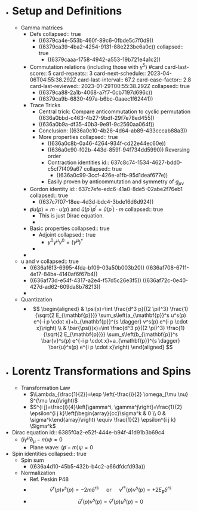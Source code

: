 - # Setup and Definitions
	- Gamma matrices
		- Defs
		  collapsed:: true
			- ((6379ca4e-553b-460f-89c6-0fbde5c7f0d9))
			- ((6379ca39-4ba2-4254-9131-88e223be6a0c))
			  collapsed:: true
				- ((6379caaa-1758-4942-a553-19b721e4a1c2))
		- Commutation relations (including those with $\gamma^5$)  #card
		  card-last-score:: 5
		  card-repeats:: 3
		  card-next-schedule:: 2023-04-06T04:55:38.292Z
		  card-last-interval:: 67.2
		  card-ease-factor:: 2.8
		  card-last-reviewed:: 2023-01-29T00:55:38.292Z
		  collapsed:: true
			- ((6379ca88-2a1b-4068-a7f7-0cb7197d696c))
			- ((6379ca9b-6830-497a-b6bc-0aaec1f62441))
		- Trace Tricks
			- Central trick: Compare anticommutation to cyclic permutation ((636a0bbd-c463-4b27-9bdf-29f7e78ed455))
			- ((636a0b9a-df35-40b3-9e91-9c2560aa064f))
			- Conclusion: ((636a0c10-4b26-4d64-ab89-433cccab88a3))
			- More properties
			  collapsed:: true
				- ((636a0c8b-0a46-4264-934f-cd22e44ec60e))
				- ((636a0c90-f02b-443d-859f-94f734dd5990))
				  Reversing order
				- Contraction identities
				  id:: 637c8c74-1534-4627-bdd0-c5cf7f409a67
				  collapsed:: true
					- ((636a0c99-3ccf-426e-a1fb-95d1deaf677e))
				- Easily proven by anticommutation and symmetry of $g_{\mu\nu}$
		- Gordon identity
		  id:: 637c7efe-edc6-41a0-8de5-02abe2f76eb1
		  collapsed:: true
			- ((637c7f07-18ee-4d3d-bdc4-3bde16d6d924))
		- $\not p u(p)=m \cdot u(p)$ and $\bar{u}\left(p^{\prime}\right) \not p^{\prime}=\bar{u}\left(p^{\prime}\right) \cdot m$
		  collapsed:: true
			- This is just Dirac equation.
			-
		- Basic properties
		  collapsed:: true
			- Adjoint
			  collapsed:: true
				- $\gamma^0 \gamma^\mu \gamma^0=\left(\gamma^\mu\right)^{\dagger}$
			-
		-
	- u and v
	  collapsed:: true
		- ((636af6f3-6995-4fda-bf09-03a50b003b20))
		  ((636af708-6711-4e17-84ba-4140af6f67b4))
		- ((636af73d-e54f-4317-a2e4-f57d5c26e3f5))
		  ((636af72c-0e40-427d-ad62-609da8b78213))
		-
	- Quantization
		- $$
		  \begin{aligned}
		  & \psi(x)=\int \frac{d^3 p}{(2 \pi)^3} \frac{1}{\sqrt{2 E_{\mathbf{p}}}} \sum_s\left(a_{\mathbf{p}}^s u^s(p) e^{-i p \cdot x}+b_{\mathbf{p}}^{s \dagger} v^s(p) e^{i p \cdot x}\right) \\
		  & \bar{\psi}(x)=\int \frac{d^3 p}{(2 \pi)^3} \frac{1}{\sqrt{2 E_{\mathbf{p}}}} \sum_s\left(b_{\mathbf{p}}^s \bar{v}^s(p) e^{-i p \cdot x}+a_{\mathbf{p}}^{s \dagger} \bar{u}^s(p) e^{i p \cdot x}\right)
		  \end{aligned}
		  $$
- # Lorentz Transformations and Spins
	- Transformation Law
		- $\Lambda_{\frac{1}{2}}=\exp \left(-\frac{i}{2} \omega_{\mu \nu} S^{\mu \nu}\right)$
		- $S^{i j}=\frac{i}{4}\left[\gamma^i, \gamma^j\right]=\frac{1}{2} \epsilon^{i j k}\left(\begin{array}{cc}\sigma^k & 0 \\ 0 & \sigma^k\end{array}\right) \equiv \frac{1}{2} \epsilon^{i j k} \Sigma^k$
- Dirac equation
  id:: 6385f0a2-e52f-444e-b94f-41d91b3b69c4
	- $(i\gamma^\mu\partial_\mu -m) \psi=0$
		- Plane wave: $(\not p-m)\psi=0$
- Spin identities
  collapsed:: true
	- Spin sum
		- ((636a4d10-45b5-432b-b4c2-a66dfdcfd93a))
	- Normalization
		- Ref. Peskin P48
		- $$
		  \bar{v}^r(p) v^s(p)=-2 m \delta^{r s} \quad \text { or } \quad v^{r \dagger}(p) v^s(p)=+2 E_{\mathbf{p}} \delta^{r s}
		  $$
		- $$
		  \bar{u}^r(p) v^s(p)=\bar{v}^r(p) u^s(p)=0
		  $$